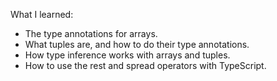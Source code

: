 What I learned:

-   The type annotations for arrays.
-   What tuples are, and how to do their type annotations.
-   How type inference works with arrays and tuples.
-   How to use the rest and spread operators with TypeScript.
